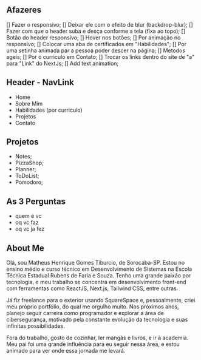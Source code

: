## Afazeres

[] Fazer o responsivo;
[] Deixar ele com o efeito de blur (backdrop-blur);
[] Fazer com que o header suba e desça conforme a tela (fixa ao topo);
[] Botão do header responsivo;
[] Hover nos botões;
[] Por animação no responsivo;
[] Colocar uma aba de certificados em "Habilidades";
[] Por uma setinha animada par a pessoa poder descer na página;
[] Metodos ageis;
[] Por o curriculo em Contato;
[] Trocar os links dentro do site de "a" para "Link" do NextJs;
[] Add text animation;

## Header - NavLink

- Home
- Sobre Mim
- Habilidades (por curriculo)
- Projetos
- Contato

## Projetos

- Notes;
- PizzaShop;
- Planner;
- ToDoList;
- Pomodoro;

## As 3 Perguntas

- quem é vc
- oq vc faz
- oq vc ja fez

## About Me

Olá, sou Matheus Henrique Gomes Tiburcio, de Sorocaba-SP. Estou no ensino médio e curso técnico em Desenvolvimento de Sistemas na Escola Técnica Estadual Rubens de Faria e Souza. Tenho uma grande paixão por tecnologia, e meu trabalho se concentra em desenvolvimento front-end com ferramentas como ReactJS, Next.js, Tailwind CSS, entre outras.

Já fiz freelance para o exterior usando SquareSpace e, pessoalmente, criei meu próprio portfólio, do qual me orgulho muito. Nos próximos anos, planejo seguir carreira como programador e explorar a área de cibersegurança, motivado pela constante evolução da tecnologia e suas infinitas possibilidades.

Fora do trabalho, gosto de cozinhar, ler mangás e livros, e ir à academia. Meu pai foi uma grande influência para eu seguir nessa área, e estou animado para ver onde essa jornada me levará.
